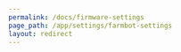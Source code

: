 ```yaml
---
permalink: /docs/firmware-settings
page_path: /app/settings/farmbot-settings
layout: redirect
---
```

